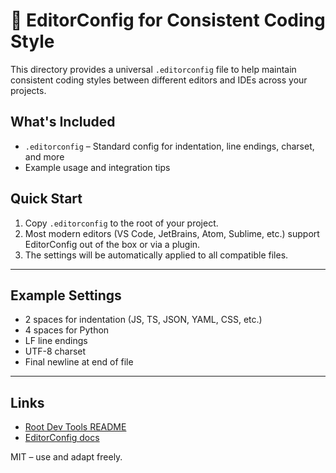 # 📝 EditorConfig for Consistent Coding Style

This directory provides a universal `.editorconfig` file to help maintain consistent coding styles between different editors and IDEs across your projects.

## What's Included
- `.editorconfig` – Standard config for indentation, line endings, charset, and more
- Example usage and integration tips

## Quick Start

1. Copy `.editorconfig` to the root of your project.
2. Most modern editors (VS Code, JetBrains, Atom, Sublime, etc.) support EditorConfig out of the box or via a plugin.
3. The settings will be automatically applied to all compatible files.

---

## Example Settings
- 2 spaces for indentation (JS, TS, JSON, YAML, CSS, etc.)
- 4 spaces for Python
- LF line endings
- UTF-8 charset
- Final newline at end of file

---

## Links
- [Root Dev Tools README](../README.md)
- [EditorConfig docs](https://editorconfig.org/)

MIT – use and adapt freely.
